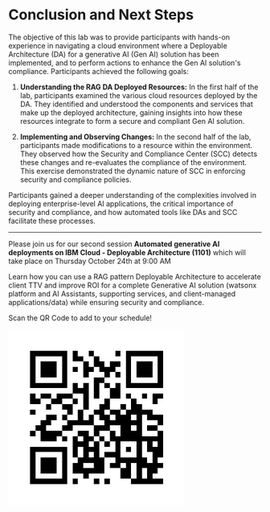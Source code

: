 # Conclusion and Next Steps

The objective of this lab was to provide participants with hands-on experience in navigating a cloud environment where a Deployable Architecture (DA) for a generative AI (Gen AI) solution has been implemented, and to perform actions to enhance the Gen AI solution's compliance. Participants achieved the following goals:

1. **Understanding the RAG DA Deployed Resources:** In the first half of the lab, participants examined the various cloud resources deployed by the DA. They identified and understood the components and services that make up the deployed architecture, gaining insights into how these resources integrate to form a secure and compliant Gen AI solution.

2. **Implementing and Observing Changes:** In the second half of the lab, participants made modifications to a resource within the environment. They observed how the Security and Compliance Center (SCC) detects these changes and re-evaluates the compliance of the environment. This exercise demonstrated the dynamic nature of SCC in enforcing security and compliance policies.

Participants gained a deeper understanding of the complexities involved in deploying enterprise-level AI applications, the critical importance of security and compliance, and how automated tools like DAs and SCC facilitate these processes.

-----


Please join us for our second session **Automated generative AI deployments on IBM Cloud - Deployable Architecture (1101)** which will take place on Thursday October 24th at 9:00 AM <br>

Learn how you can use a RAG pattern Deployable Architecture to accelerate client TTV and improve ROI for a complete Generative AI solution (watsonx platform and AI Assistants, supporting services, and client-managed applications/data) while ensuring security and compliance.

Scan the QR Code to add to your schedule!

![alt text](../images/1101-qr.png)


